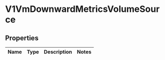 # V1VmDownwardMetricsVolumeSource

## Properties
Name | Type | Description | Notes
------------ | ------------- | ------------- | -------------
